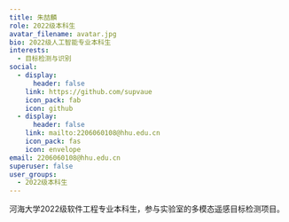```yaml
---
title: 朱喆麟
role: 2022级本科生
avatar_filename: avatar.jpg
bio: 2022级人工智能专业本科生
interests:
  - 目标检测与识别
social:
  - display:
      header: false
    link: https://github.com/supvaue
    icon_pack: fab
    icon: github
  - display:
      header: false
    link: mailto:2206060108@hhu.edu.cn
    icon_pack: fas
    icon: envelope
email: 2206060108@hhu.edu.cn
superuser: false
user_groups:
  - 2022级本科生
---
```

河海大学2022级软件工程专业本科生，参与实验室的多模态遥感目标检测项目。
